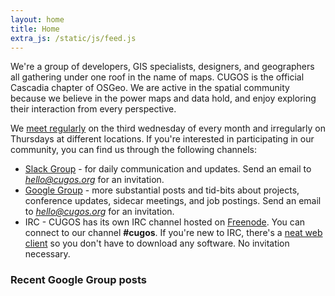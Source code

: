 ```yaml
---
layout: home
title: Home
extra_js: /static/js/feed.js
---
```


We're a group of developers, GIS specialists, designers, and geographers all gathering under one roof in the name of maps. CUGOS is the official Cascadia chapter of OSGeo. We are active in the spatial community because we believe in the power maps and data hold, and enjoy exploring their interaction from every perspective.

We [meet regularly](/meetings) on the third wednesday of every month and irregularly on Thursdays at different locations. If you're interested in participating in our community, you can find us through the following channels:

* [Slack Group](https://cugos.slack.com) - for daily communication and updates. Send an email to <em>hello@cugos.org</em> for an invitation.
* [Google Group](https://groups.google.com/forum/#!forum/cugos) - more substantial posts and tid-bits about projects, conference updates, sidecar meetings, and job postings. Send an email to <em>hello@cugos.org</em> for an invitation.
* IRC - CUGOS has its own IRC channel hosted on [Freenode](https://freenode.net/). You can connect to our channel <strong>#cugos</strong>. If you're new to IRC, there's a [neat web client](http://webchat.freenode.net/) so you don't have to download any software. No invitation necessary.

### Recent Google Group posts

<ul id="feed" class="posts"></ul>

